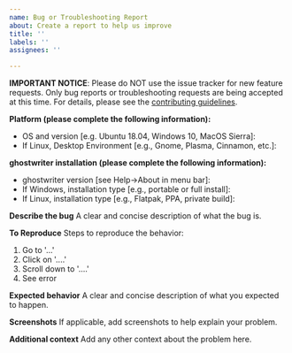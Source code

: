 ```yaml
---
name: Bug or Troubleshooting Report
about: Create a report to help us improve
title: ''
labels: ''
assignees: ''

---
```


**IMPORTANT NOTICE**:  Please do NOT use the issue tracker for new feature requests.  Only bug reports or troubleshooting requests are being accepted at this time.  For details, please see the [contributing guidelines](https://github.com/wereturtle/ghostwriter/blob/master/CONTRIBUTING.md).

**Platform (please complete the following information):**
 - OS and version [e.g. Ubuntu 18.04, Windows 10, MacOS Sierra]: 
 - If Linux, Desktop Environment [e.g., Gnome, Plasma, Cinnamon, etc.]:

**ghostwriter installation (please complete the following information):**
 - ghostwriter version [see Help->About in menu bar]:
 - If Windows, installation type [e.g., portable or full install]:
 - If Linux, installation type [e.g., Flatpak, PPA, private build]:

**Describe the bug**
A clear and concise description of what the bug is.

**To Reproduce**
Steps to reproduce the behavior:
1. Go to '...'
2. Click on '....'
3. Scroll down to '....'
4. See error

**Expected behavior**
A clear and concise description of what you expected to happen.

**Screenshots**
If applicable, add screenshots to help explain your problem.

**Additional context**
Add any other context about the problem here.
